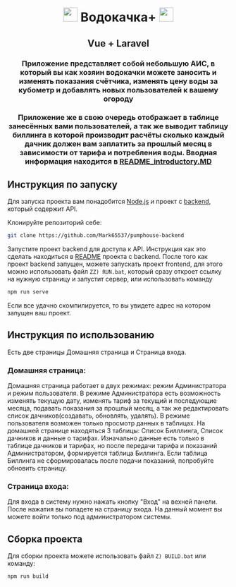 <h1 align="center"><img src="https://vuejs.org/logo.svg" height="32"/> Водокачка+ <img src="https://vuejs.org/logo.svg" height="32"/></h1>
<h2 align="center">Vue + Laravel</h2>
<h3 align="center">Приложение представляет собой небольшую АИС, в который вы как хозяин водокачки можете заносить и изменять показания счётчика, изменять цену воды за кубометр и добавлять новых пользователей к вашему огороду</h3>
<h3 align="center">Приложение же в свою очередь отображает в таблице занесённых вами пользователей, а так же выводит таблицу биллинга в которой 
производит расчёты сколько каждый дачник должен вам заплатить за прошлый месяц в зависимости от тарифа и потребления воды.
Вводная информация находится в <a href="https://github.com/Mark65537/pumphouse-frontend/blob/master/README_introductory.MD">README_introductory.MD</a></h3>

## Инструкция по запуску
Для запуска проекта вам понадобится <a href="https://nodejs.org/en">Node.js</a> и проект с <a href="https://github.com/Mark65537/pumphouse-backend">backend</a>, который содержит API.

Клонируйте репозиторий себе:

```sh
git clone https://github.com/Mark65537/pumphouse-backend
```

Запустите проект backend для доступа к API.
Инструкция как это сделать находиться в <a href="https://github.com/Mark65537/pumphouse-backend/README.MD">README</a>
проекта с backend.
После того как проект backend запущен, можете запускать
проект frontend, для этого можно использовать файл 
`ZZ) RUN.bat`, который сразу откроет ссылку на нужную страницу
и запустит сервер, или использовать команду
```bat
npm run serve
```
Если все удачно скомпилируется, то вы увидете адрес на 
котором запущен ваш проект.
## Инструкция по использованию
Есть две страницы Домашняя страница и Страница входа.

### Домашняя страница:
Домашняя страница работает в двух режимах: режим Администратора и режим пользователя. В режиме Администратора есть возможность изменять текущую дату, изменять тариф за текущий и последующие месяца, подавать показания за прошлый месяц, а так же редактировать список дачников(создавать, обновлять, удалять). В режиме пользователя возможен только просмотр данных в таблицах. На домашней странице находяться 3 таблицы: Список Билллинга, Список дачников и данные о тарифах. Изначально данные есть только в таблице дачников и тарифах, но после передачи тарифа и показаний Администратором, формируется таблица Биллинга.
Если таблица Биллинга не сформировалась после подачи показаний, попробуйте обновить страницу.

### Страница входа:
Для входа в систему нужно нажать кнопку "Вход" на вехней панели. После нажатия вы попадете на страницу входа. На данный 
момент вы можете войти только под администратором системы.

## Сборка проекта

Для сборки проекта можете использовать файл 
`Z) BUILD.bat` или команду:
```sh
npm run build
```